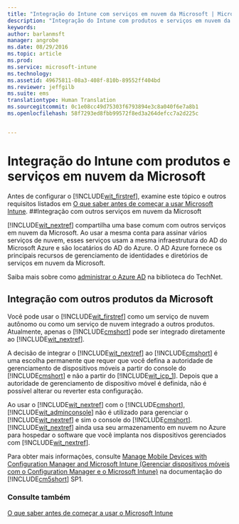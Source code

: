 ```yaml
---
title: "Integração do Intune com serviços em nuvem da Microsoft | Microsoft Intune"
description: "Integração do Intune com produtos e serviços em nuvem da Microsoft e com outros produtos da Microsoft"
keywords: 
author: barlanmsft
manager: angrobe
ms.date: 08/29/2016
ms.topic: article
ms.prod: 
ms.service: microsoft-intune
ms.technology: 
ms.assetid: 49675811-08a3-408f-810b-89552ff404bd
ms.reviewer: jeffgilb
ms.suite: ems
translationtype: Human Translation
ms.sourcegitcommit: 0c1e08cc49d75303f6793894e3c8a040f6e7a8b1
ms.openlocfilehash: 58f7293ed8fbb99572f8ed3a264defcc7a2d225c


---
```


# Integração do Intune com produtos e serviços em nuvem da Microsoft

Antes de configurar o [!INCLUDE[wit_firstref](../includes/wit_firstref_md.md)], examine este tópico e outros requisitos listados em [O que saber antes de começar a usar Microsoft Intune](what-to-know-before-you-start-microsoft-intune.md).
##Integração com outros serviços em nuvem da Microsoft


[!INCLUDE[wit_nextref](../includes/wit_nextref_md.md)] compartilha uma base comum com outros serviços em nuvem da Microsoft. Ao usar a mesma conta para assinar vários serviços de nuvem, esses serviços usam a mesma infraestrutura do AD do Microsoft Azure e são locatários do AD do Azure. O AD Azure fornece os principais recursos de gerenciamento de identidades e diretórios de serviços em nuvem da Microsoft.

Saiba mais sobre como [administrar o Azure AD](http://technet.microsoft.com/library/hh967611.aspx) na biblioteca do TechNet.

## Integração com outros produtos da Microsoft
Você pode usar o [!INCLUDE[wit_firstref](../includes/wit_firstref_md.md)] como um serviço de nuvem autônomo ou como um serviço de nuvem integrado a outros produtos. Atualmente, apenas o [!INCLUDE[cmshort](../includes/cmshort_md.md)] pode ser integrado diretamente ao [!INCLUDE[wit_nextref](../includes/wit_nextref_md.md)].

A decisão de integrar o [!INCLUDE[wit_nextref](../includes/wit_nextref_md.md)] ao [!INCLUDE[cmshort](../includes/cmshort_md.md)] é uma escolha permanente que requer que você defina a autoridade de gerenciamento de dispositivos móveis a partir do console do [!INCLUDE[cmshort](../includes/cmshort_md.md)] e não a partir do [!INCLUDE[wit_icp_1](../includes/wit_icp_1_md.md)]. Depois que a autoridade de gerenciamento de dispositivo móvel é definida, não é possível alterar ou reverter esta configuração.

Ao usar o [!INCLUDE[wit_nextref](../includes/wit_nextref_md.md)] com o [!INCLUDE[cmshort](../includes/cmshort_md.md)], [!INCLUDE[wit_adminconsole](../includes/wit_adminconsole_md.md)] não é utilizado para gerenciar o [!INCLUDE[wit_nextref](../includes/wit_nextref_md.md)] e sim o console do [!INCLUDE[cmshort](../includes/cmshort_md.md)]. [!INCLUDE[wit_nextref](../includes/wit_nextref_md.md)] ainda usa seu armazenamento em nuvem no Azure para hospedar o software que você implanta nos dispositivos gerenciados com [!INCLUDE[wit_nextref](../includes/wit_nextref_md.md)].

Para obter mais informações, consulte [Manage Mobile Devices with Configuration Manager and Microsoft Intune (Gerenciar dispositivos móveis com o Configuration Manager e o Microsoft Intune)](http://msdn.microsoft.com/library/2c6bd0e5-d436-41c8-bf38-30152d76be10) na documentação do [!INCLUDE[cm5short](../includes/cm5short_md.md)] SP1.

### Consulte também
[O que saber antes de começar a usar o Microsoft Intune](what-to-know-before-you-start-microsoft-intune.md)



<!--HONumber=Aug16_HO5-->


